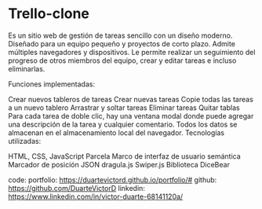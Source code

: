 # Trello-clone

Es un sitio web de gestión de tareas sencillo con un diseño moderno. Diseñado para un equipo pequeño y proyectos de corto plazo. Admite múltiples navegadores y dispositivos. Le permite realizar un seguimiento del progreso de otros miembros del equipo, crear y editar tareas e incluso eliminarlas.

Funciones implementadas:

Crear nuevos tableros de tareas
Crear nuevas tareas
Copie todas las tareas a un nuevo tablero
Arrastrar y soltar tareas
Eliminar tareas
Quitar tablas
Para cada tarea de doble clic, hay una ventana modal donde puede agregar una descripción de la tarea y cualquier comentario.
Todos los datos se almacenan en el almacenamiento local del navegador.
Tecnologías utilizadas:

HTML, CSS, JavaScript
Parcela
Marco de interfaz de usuario semántica
Marcador de posición JSON
dragula.js
Swiper.js
Biblioteca DiceBear


code: 
portfolio: https://duartevictord.github.io/portfolio/#
github: https://github.com/DuarteVictorD
linkedin: https://www.linkedin.com/in/victor-duarte-68141120a/